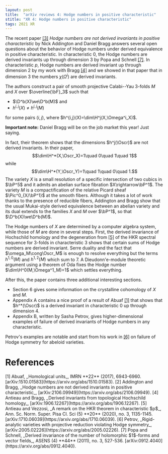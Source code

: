 ```yaml
---
layout: post
title:  "arXiv reviews 4: Hodge numbers in positive characteristic"
stitle: "XR 4: Hodge numbers in positive characteristic"
tags: 2021 XR
---
```

<div style="display:none">
$
\newcommand\Pic{\mathrm{Pic}}
\newcommand\nil{\mathrm{nil}}
\newcommand\gfrak{\mathfrak{g}}
\newcommand\A{\mathrm{A}}
\newcommand\B{\mathrm{B}}
\newcommand\C{\mathrm{C}}
\newcommand\D{\mathrm{D}}
\newcommand\E{\mathrm{E}}
\newcommand\F{\mathrm{F}}
\newcommand\G{\mathrm{G}}
\newcommand\H{\mathrm{H}}
\newcommand\h{\mathrm{h}}
\newcommand\K{\mathrm{K}}
\newcommand\L{\mathrm{L}}
\newcommand\M{\mathrm{M}}
\newcommand\R{\mathrm{R}}
\newcommand\t{\mathrm{t}}
\newcommand\T{\mathrm{T}}
\newcommand{\bA}{\mathbf{A}}
\newcommand{\bF}{\mathbf{F}}
\newcommand{\bG}{\mathbf{G}}
\newcommand{\bH}{\mathbf{H}}
\newcommand{\bP}{\mathbf{P}}
\newcommand{\bT}{\mathbf{T}}
\newcommand{\bW}{\mathbf{W}}
\newcommand{\Gm}{\bG_m}
\newcommand\Ascr{\mathcal{A}}
\newcommand\Cscr{\mathcal{C}}
\newcommand\Dscr{\mathcal{D}}
\newcommand\Escr{\mathcal{E}}
\newcommand\Fscr{\mathcal{F}}
\newcommand\Kscr{\mathcal{K}}
\newcommand\Lscr{\mathcal{L}}
\newcommand\Oscr{\mathcal{O}}
\newcommand\Perf{\mathrm{Perf}}
\newcommand\Perfscr{\mathcal{P}\mathrm{erf}}
\newcommand\Acscr{\mathcal{A}\mathrm{c}}
\newcommand\heart{\heartsuit}
\newcommand\cn{\mathrm{cn}}
\newcommand\op{\mathrm{op}}
\newcommand\gr{\mathrm{gr}}
\newcommand\Gr{\mathrm{Gr}}
\newcommand\fil{\mathrm{fil}}
\newcommand\Ho{\mathrm{Ho}}
\newcommand\dR{\mathrm{dR}}
\newcommand\dRhat{\widehat{\dR}}
\newcommand\we{\simeq}
\newcommand\Sym{\mathrm{Sym}}
\newcommand\HH{\mathrm{HH}}
\newcommand\HC{\mathrm{HC}}
\newcommand\HP{\mathrm{HP}}
\newcommand\TC{\mathrm{TC}}
\newcommand\TR{\mathrm{TR}}
\newcommand\THH{\mathrm{THH}}
\newcommand{\bMap}{\mathbf{Map}}
\newcommand{\End}{\mathrm{End}}
\newcommand{\Mod}{\mathrm{Mod}}
\newcommand{\coMod}{\mathrm{coMod}}
\newcommand{\Fun}{\mathrm{Fun}}
\newcommand{\bMap}{\mathbf{Map}}
\newcommand\bE{\mathbf{E}}
\newcommand\bZ{\mathbf{Z}}
\newcommand\bS{\mathbf{S}}
\newcommand\bQ{\mathbf{Q}}
\newcommand\bC{\mathbf{C}}
\newcommand\bN{\mathbf{N}}
\newcommand\bAM{\mathbf{AM}}
\newcommand\bLM{\mathbf{LM}}
\newcommand\Spec{\mathrm{Spec}\,}
\newcommand\CAlg{\mathrm{CAlg}}
\newcommand\aCAlg{\mathfrak{a}\CAlg}
\newcommand\dCAlg{\mathfrak{d}\CAlg}
\newcommand{\Cat}{\mathrm{Cat}}
\newcommand{\Sscr}{\mathcal{S}}
\newcommand{\poly}{\mathrm{poly}}
\newcommand{\perf}{\mathrm{perf}}
\newcommand\Sp{\mathrm{Sp}}
\newcommand\CycSp{\mathrm{CycSp}}
\newcommand\TCart{\mathrm{TCart}}
\newcommand\Fr{\mathrm{Fr}}
\newcommand\Br{\mathrm{Br}}
$
</div>

<!--ëéö-->

The recent paper [\[3\]](#ab) *Hodge numbers are not derived invariants in positive characteristic* by Nick Addington and Daniel Bragg answers several
open questions about the behavior of Hodge numbers under derived equivalence in
positive characteristic. In characteristic $0$, the Hodge numbers are derived
invariants up through dimension $3$ by Popa and Schnell [\[7\]](#popa-schnell).
In characteristic $p$, Hodge numbers are derived invariant up through dimension
$2$ by my work with Bragg [\[4\]](#antieau-bragg) and we showed in that paper that in dimension $3$ the numbers $\chi(\Omega^i)$ are derived invariants.

The authors construct a pair of
smooth projective Calabi--Yau $3$-folds $M$ and $X$ over $\overline{\bF}_3$ such that
 - $\D^b(X)\we\D^b(M)$ and
 - $h^{i,j}(X)\neq h^{i,j}(M)$

for some pairs $(i,j)$, where $h^{i,j}(X)=\dim\H^j(X,\Omega^i_X)$.

**Important note:** Daniel Bragg will be on the job market this year!
Just saying.

In fact,
their theorem shows that the dimensions $h^j(\Oscr)$ are not derived invariants. In their
paper,
$$\dim\H^*(X,\Oscr_X)=1\quad 0\quad 1\quad 1$$ while $$\dim\H^*(Y,\Oscr_Y)=1\quad 1\quad 0\quad 1.$$
The variety $X$ is a small resolution of a specific intersection of two cubics
in $\bP^5$ and it admits an abelian surface fibration $X\rightarrow\bP^1$. The
variety $M$ is a compactification of the relative Picard sheaf
$\Pic^0_{X/\bP^1}$ at the smooth fibers. Although it takes a lot of work thanks
to the presence of reducible fibers, Addington and Bragg show that the usual
Mukai-style derived equivalence between an abelian variety and its dual extends
to the families $X$ and $M$ over $\bP^1$, so that $\D^b(X)\we\D^b(M)$.

The Hodge numbers of $X$ are determined by a computer algebra system, while
those of $M$ are done in several steps. First, the derived invariance of
Hochschild homology and the degeneration from [\[5\]](#av) of the HKR spectral sequence for
$3$-folds in characteristic $3$ shows that certain sums of Hodge numbers are
derived invariant. Serre duality and the fact that $\omega_M\cong\Oscr_M$ is
enough to resolve everything but the terms $h^{1,0}(M)$ and $h^{1,2}(M)$ which sum to $7$. A
Dieudonn\'e-module theoretic argument using a theorem of Oda fixes the
Hodge number $\dim\H^0(M,\Omega^1_M)=1$ which settles everything.

After this, the paper contains three additional interesting sections.
 - Section 6 gives some information on the crystalline cohomology of $X$
 and $M$.
 - Appendix A contains a nice proof of a result of Abuaf [\[1\]](#abuaf) that shows
 that $h^*(\Oscr)$ is a derived invariant in characteristic $0$ up through
 dimension $4$.
 - Appendix B, written by Sasha Petrov, gives higher-dimensional examples
 of failure of derived invariants of Hodge numbers in any characteristic.

Petrov's examples are notable and start from his work in [\[6\]](#petrov) on failure of Hodge
symmetry for abeloid varieties.



# References

<span id="abuaf">
[1] Abuaf, _Homological units_, IMRN **22** (2017), 6943-6960.
[arXiv:1510.01583](https://arxiv.org/abs/1510.01583).
</span>

<span id="ab">
[2] Addington and Bragg, _Hodge numbers are not derived invariants in positive
characteristic_, [arXiv:2106.09949](https://arxiv.org/abs/2106.09949).
</span>

<span id="antieau-bragg">
[4] Antieau and Bragg, _Derived invariants from topological Hochschild
homology_, [arXiv:1906.12267](https://arxiv.org/abs/1906.12267).
</span>

<span id="av">
[5] Antieau and Vezzosi, _A remark on the HKR theorem in characteristic $p$_,
    Ann. Sc. Norm. Super. Pisa Cl. Sci (5) **20** (2020), no. 3, 1135-1145.
    [arXiv:1710.06039](https://arxiv.org/abs/1710.06039).
</span>

<span id="petrov">
[6] Petrov, _Rigid-analytic varieties with projective reduction violating Hodge
symmetry_, [arXiv:2005.02226](https://arxiv.org/abs/2005.02226).
</span>

<span id="popa-schnell">
[7] Popa and Schnell, _Derived invariance of the number of holomorphic
$1$-forms and vector fields_, ASENS (4) **44** (2011), no. 3, 527-536.
[arXiv:0912.4040](https://arxiv.org/abs/0912.4040).
</span>

